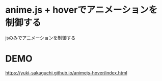 # anime.js + hoverでアニメーションを制御する
jsのみでアニメーションを制御する

# DEMO
https://yuki-sakaguchi.github.io/animejs-hover/index.html
